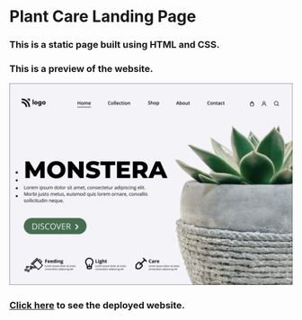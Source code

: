 # Plant Care Landing Page

### This is a static page built using HTML and CSS.

### This is a preview of the website.

![Plant Care Landing Page](./thumbnail.png)

### [Click here]() to see the deployed website.
